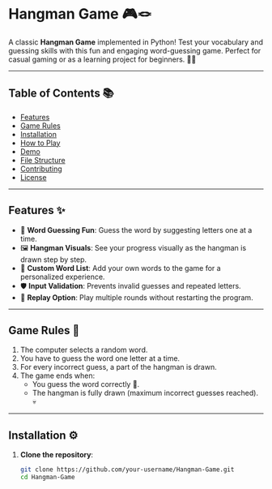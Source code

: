 # Hangman Game 🎮🪢

A classic **Hangman Game** implemented in Python! Test your vocabulary and guessing skills with this fun and engaging word-guessing game. Perfect for casual gaming or as a learning project for beginners. 🧠✨

---

## Table of Contents 📚
- [Features](#features)
- [Game Rules](#game-rules)
- [Installation](#installation)
- [How to Play](#how-to-play)
- [Demo](#demo)
- [File Structure](#file-structure)
- [Contributing](#contributing)
- [License](#license)

---

## Features ✨
- 🎯 **Word Guessing Fun**: Guess the word by suggesting letters one at a time.
- 🖼️ **Hangman Visuals**: See your progress visually as the hangman is drawn step by step.
- 📝 **Custom Word List**: Add your own words to the game for a personalized experience.
- 🛡️ **Input Validation**: Prevents invalid guesses and repeated letters.
- 🔄 **Replay Option**: Play multiple rounds without restarting the program.

---

## Game Rules 📜
1. The computer selects a random word.
2. You have to guess the word one letter at a time.
3. For every incorrect guess, a part of the hangman is drawn.
4. The game ends when:
   - You guess the word correctly 🎉.
   - The hangman is fully drawn (maximum incorrect guesses reached). 💀

---

## Installation ⚙️

1. **Clone the repository**:
   ```bash
   git clone https://github.com/your-username/Hangman-Game.git
   cd Hangman-Game

